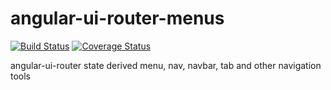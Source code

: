 # angular-ui-router-menus

[![Build Status](https://travis-ci.org/nitintutlani/angular-ui-router-menus.svg)](https://travis-ci.org/nitintutlani/angular-ui-router-menus)
[![Coverage Status](https://coveralls.io/repos/nitintutlani/angular-ui-router-menus/badge.png)](https://coveralls.io/r/nitintutlani/angular-ui-router-menus)

angular-ui-router state derived menu, nav, navbar, tab and other navigation tools
